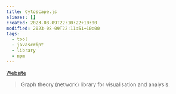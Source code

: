 ```yaml
---
title: Cytoscape.js
aliases: []
created: 2023-08-09T22:10:22+10:00
modified: 2023-08-09T22:11:51+10:00
tags:
  - tool
  - javascript
  - library
  - npm
---
```

[Website](https://js.cytoscape.org/)

> Graph theory (network) library for visualisation and analysis.